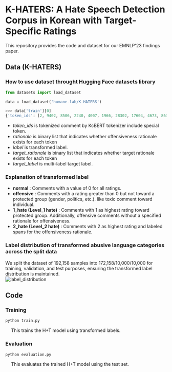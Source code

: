 # K-HATERS: A Hate Speech Detection Corpus in Korean with Target-Specific Ratings

This repository provides the code and dataset for our EMNLP'23 findings paper.

## Data (K-HATERS)
### How to use dataset throught Hugging Face datasets library
```python
from datasets import load_dataset

data = load_dataset('humane-lab/K-HATERS')
```
```python
>>> data['train'][0]
{'token_ids': [2, 9402, 8506, 2240, 4007, 1966, 28302, 17604, 4673, 8630, 14694, 1410, 4322, 3142, 4767, 1505, 2539, 8027, 2988, 24907, 2656, 4327, 4152, 3438, 4123, 1465, 2584, 802, 2195, 1862, 4019, 17582, 774, 4038, 4038, 1304, 4010, 27086, 8426, 8030, 9999, 3524, 4227, 4093, 4660, 204, 4394, 24597, 8083, 963, 2005, 9891, 15931, 10145, 8325, 3], 'rationale': [0, 0, 0, 1, 1, 1, 1, 0, 0, 0, 0, 0, 0, 0, 0, 0, 0, 0, 0, 0, 0, 0, 0, 0, 0, 0, 1, 0, 1, 1, 0, 0, 0, 0, 0, 0, 0, 0, 0, 0, 0, 0, 0, 0, 0, 0, 0, 0, 0, 1, 1, 0, 0, 0, 0, 0], 'label': '2_hate', 'target_rationale': [0, 0, 0, 0, 0, 0, 0, 0, 0, 0, 0, 0, 0, 0, 0, 0, 0, 0, 0, 0, 0, 0, 0, 0, 0, 1, 1, 1, 0, 0, 0, 0, 0, 0, 0, 0, 0, 0, 0, 0, 0, 0, 0, 0, 0, 0, 0, 0, 0, 0, 0, 0, 0, 0, 0, 0], 'target_label': ['political']}
```

- *token_ids* is tokenized comment by KcBERT tokenizer include special token.
- *rationale* is binary list that indicates whether offensiveness rationale exists for each token
- *label* is transformed label.
- *target_rationale* is binary list that indicates whether target rationale exists for each token
- *target_label* is multi-label target label.

### Explanation of transformed label

- **normal** : Comments with a value of 0 for all ratings.
- **offensive** : Comments with a rating greater than 0 but not toward a protected group (gender, politics, etc.). like toxic comment toward individual.
- **1_hate (Level_1 hate)** : Comments with 1 as highest rating toward protected group. Additionally, offensive comments without a specified rationale for offensiveness.
- **2_hate (Level_2 hate)** : Comments with 2 as highest rating and labeled spans for the offensiveness rationale.

### Label distribution of transformed abusive language categories across the split data
We split the dataset of 192,158 samples into 172,158/10,000/10,000 for training, validation, and test purposes, ensuring the transformed label distribution is maintained.<br>
![label_distribution](https://github.com/ssu-humane/K-HATERS/assets/76468616/d08aa6df-923c-4fcf-88ae-c322d39acbed)

## Code
### Training
```python
python train.py
```
&emsp; This trains the H+T model using transformed labels.

### Evaluation
```python
python evaluation.py
```
&emsp; This evaluates the trained H+T model using the test set.

